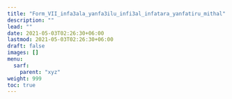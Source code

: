 ```yaml
---
title: "Form_VII_infa3ala_yanfa3ilu_infi3al_infatara_yanfatiru_mithal"
description: ""
lead: ""
date: 2021-05-03T02:26:30+06:00
lastmod: 2021-05-03T02:26:30+06:00
draft: false
images: []
menu: 
  sarf:
    parent: "xyz"
weight: 999
toc: true
---
```



